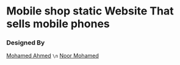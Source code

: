 # Mobile shop static Website That sells mobile phones
### Designed By 
[Mohamed Ahmed](https://www.linkedin.com/in/0xmohomiester/) `\n`
[Noor Mohamed](https://www.linkedin.com/in/noor-eldin-mohamed-81b004248/)
